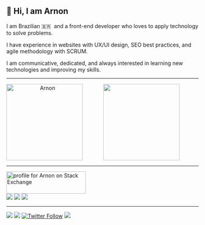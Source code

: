 ## 👋 Hi, I am Arnon

I am Brazilian 🇧🇷 &nbsp;and a front-end developer who loves to apply technology to solve problems.

I have experience in websites with UX/UI design, SEO best practices, and agile methodology with SCRUM.

I am communicative, dedicated, and always interested in learning new technologies and improving my skills.

<hr>

<div align="center"> 
  <a href="#"><img src="https://github-readme-stats.vercel.app/api/top-langs/?username=arnonrdp&layout=compact&langs_count=8&theme=chartreuse-dark" height="200"></a>
  <a href="#"><img height="200" align="left" src="https://github-readme-stats.vercel.app/api?username=arnonrdp&show_icons=truea&layout=compact&theme=chartreuse-dark" alt="Arnon"/></a>
</div>
<hr>
  
  <a href="https://stackexchange.com/users/10520312/arnon"><img src="https://stackexchange.com/users/flair/10520312.png" width="208" height="58" alt="profile for Arnon on Stack Exchange" title="profile for Arnon on Stack Exchange" /></a>  
  <a href="https://codepen.io/arnonrdp"><img src="https://img.shields.io/badge/-CodePen-black?logo=codepen&style=for-the-badge" /></a>
  <a href="https://www.freecodecamp.org/arnon"><img src="https://img.shields.io/freecodecamp/points/arnon?label=freeCodeCamp&logo=freecodecamp&style=for-the-badge" /></a>
  <a href="https://www.hackerrank.com/arnonrdp"><img src="https://img.shields.io/badge/-HackerRank%20-black?logo=hackerrank&style=for-the-badge" /></a>

<hr>

  <a href="mailto:arnonrdp@gmail.com"><img src="https://img.shields.io/badge/-Gmail-%23333?style=for-the-badge&logo=gmail&logoColor=red" target="_blank"></a>
  <a href="https://www.linkedin.com/in/arnonrdp/" target="_blank"><img src="https://img.shields.io/badge/-LinkedIn-%230A66C2?style=for-the-badge&logo=linkedin&logoColor=white" target="_blank"></a> 
  <a href="https://twitter.com/arnonrdp"><img alt="Twitter Follow" src="https://img.shields.io/twitter/follow/arnonrdp?color=%231DA1F2&label=Twitter&logo=Twitter&style=for-the-badge"></a>
  <a href="https://www.instagram.com/arnonrdp/" target="_blank"><img src="https://img.shields.io/badge/-Instagram-%23E1306C?style=for-the-badge&logo=instagram&logoColor=white" target="_blank"></a>
  

